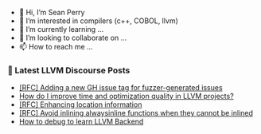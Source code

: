 - 👋 Hi, I’m Sean Perry
- 👀 I’m interested in compilers (c++, COBOL, llvm)
- 🌱 I’m currently learning ...
- 💞️ I’m looking to collaborate on ...
- 📫 How to reach me ...

<!---
s66perry/s66perry is a ✨ special ✨ repository because its `README.md` (this file) appears on your GitHub profile.
You can click the Preview link to take a look at your changes.
--->
### 📕 Latest LLVM Discourse Posts

<!-- DISCOURSE-LLVM:START -->
- [[RFC] Adding a new GH issue tag for fuzzer-generated issues](https://discourse.llvm.org/t/rfc-adding-a-new-gh-issue-tag-for-fuzzer-generated-issues/79597#post_7)
- [How do I improve time and optimization quality in LLVM projects?](https://discourse.llvm.org/t/how-do-i-improve-time-and-optimization-quality-in-llvm-projects/79661#post_1)
- [[RFC] Enhancing location information](https://discourse.llvm.org/t/rfc-enhancing-location-information/79650#post_3)
- [[RFC] Avoid inlining alwaysinline functions when they cannot be inlined](https://discourse.llvm.org/t/rfc-avoid-inlining-alwaysinline-functions-when-they-cannot-be-inlined/79528#post_8)
- [How to debug to learn LLVM Backend](https://discourse.llvm.org/t/how-to-debug-to-learn-llvm-backend/79655#post_4)
<!-- DISCOURSE-LLVM:END -->
